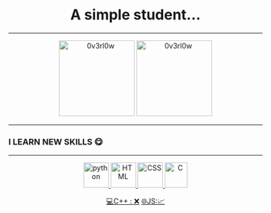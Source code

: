 <h1 align="center">
A simple student...  
</h1>

---
<p align="center">
  <img src="https://github-readme-stats.vercel.app/api/top-langs/?username=NeKroFR&layout=compact" alt="0v3rl0w" height="150" />

  <img src="https://github-readme-stats.vercel.app/api?username=NeKroFR&show_icons=true" alt="0v3rl0w" height="150" />
</p>

---


### I LEARN NEW SKILLS 😋
---
<p align="center">
<a href="https://www.python.org" target="_blank"> <img src="https://devicons.github.io/devicon/devicon.git/icons/python/python-original.svg" alt="python" width="50" height="50"/>
<a href="https://developer.mozilla.org/docs/Web/HTML" target="_blank"><img src="https://www.blog-nouvelles-technologies.fr/wp-content/uploads/2016/04/html5-logo-1-512x500.png" alt="HTML"width="50" height="50"/>
<a href="https://developer.mozilla.org/docs/Web/CSS/Reference" target="_blank"><img src="https://logodix.com/logo/1111675.png" alt="CSS"width="50" height="50"/>
<a href="https://devdocs.io/c/" target="_blank"><img src="https://external-content.duckduckgo.com/iu/?u=https%3A%2F%2Fwww.pngitem.com%2Fpimgs%2Fm%2F31-312155_c-programming-language-logo-hd-png-download.png&f=1&nofb=1" alt="C"width="45" height="50"/>
</p>      

     
<p align="center">
  <a href="https://devdocs.io/cpp/">💻C++ : ❌</a>
    <a href="https://jsdoc.app/">🌐JS:📈 </a>

</p>
